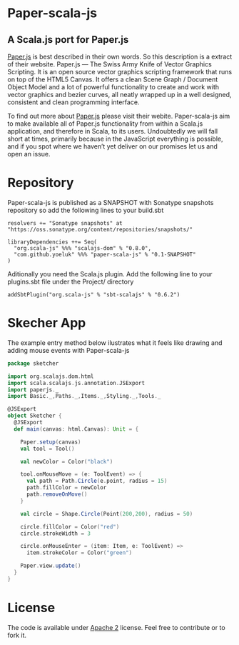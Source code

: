 # Paper-scala-js
## A Scala.js port for Paper.js

[Paper.js](http://paperjs.org/) is best described in their own words. So this description is a extract of their website. Paper.js — The Swiss Army Knife of Vector Graphics Scripting. It is an open source vector graphics scripting framework that runs on top of the HTML5 Canvas. It offers a clean Scene Graph / Document Object Model and a lot of powerful functionality to create and work with vector graphics and bezier curves, all neatly wrapped up in a well designed, consistent and clean programming interface.

To find out more about [Paper.js](http://paperjs.org/)  please visit their webite. Paper-scala-js aim to make available all of Paper.js functionality from within a Scala.js application, and therefore in Scala, to its users. Undoubtedly we will fall short at times, primarily because in the JavaScript everything is possible, and if you spot where we haven’t yet deliver on our promises let us and open an issue.

Repository
===
Paper-scala-js is published as a SNAPSHOT with Sonatype snapshots repository so add the following lines to your build.sbt

`resolvers += "Sonatype snapshots" at "https://oss.sonatype.org/content/repositories/snapshots/"`

```
libraryDependencies ++= Seq(
  "org.scala-js" %%% "scalajs-dom" % "0.8.0",
  "com.github.yoeluk" %%% "paper-scala-js" % "0.1-SNAPSHOT"
)
```

Aditionally you need the Scala.js plugin. Add the following line to your plugins.sbt file under the Project/ directory

`addSbtPlugin("org.scala-js" % "sbt-scalajs" % "0.6.2")`

Skecher App
===

The example entry method below ilustrates what it feels like drawing and adding mouse events with Paper-scala-js

```scala
package sketcher

import org.scalajs.dom.html
import scala.scalajs.js.annotation.JSExport
import paperjs._
import Basic._,Paths._,Items._,Styling._,Tools._

@JSExport
object Sketcher {
  @JSExport
  def main(canvas: html.Canvas): Unit = {

    Paper.setup(canvas)
    val tool = Tool()

    val newColor = Color("black")

    tool.onMouseMove = (e: ToolEvent) => {
      val path = Path.Circle(e.point, radius = 15)
      path.fillColor = newColor
      path.removeOnMove()
    }

    val circle = Shape.Circle(Point(200,200), radius = 50)

    circle.fillColor = Color("red")
    circle.strokeWidth = 3

    circle.onMouseEnter = (item: Item, e: ToolEvent) =>
      item.strokeColor = Color("green")

    Paper.view.update()
  }
}
```

License
===
The code is available under [Apache 2](http://www.apache.org/licenses/LICENSE-2.0.txt) license. Feel free to contribute or to fork it.
